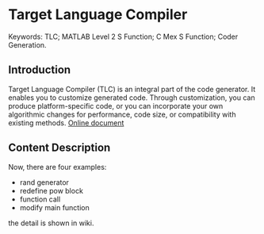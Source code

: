 # Target Language Compiler
Keywords: TLC; MATLAB Level 2 S Function; C Mex S Function; Coder Generation.

## Introduction
Target Language Compiler (TLC) is an integral part of the code generator. It enables you to customize generated code. Through customization, you can produce platform-specific code, or you can incorporate your own algorithmic changes for performance, code size, or compatibility with existing methods. [Online document](https://ww2.mathworks.cn/help/rtw/block-authoring-with-tlc.html)
## Content Description
Now, there are four examples:
* rand generator
* redefine pow block 
* function call
* modify main function

the detail is shown in wiki.
